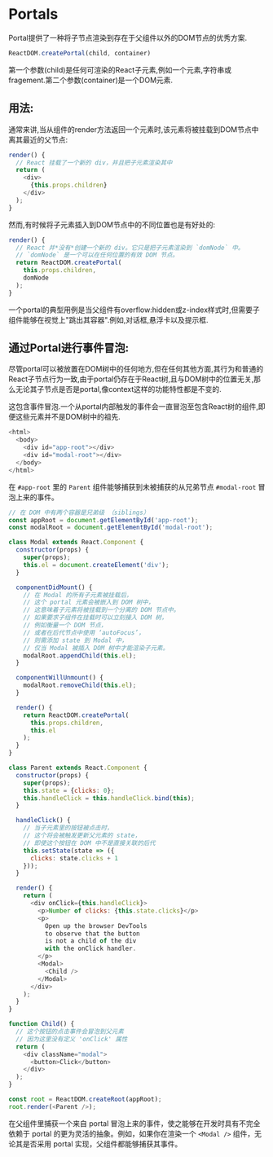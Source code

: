 # Portals

Portal提供了一种将子节点渲染到存在于父组件以外的DOM节点的优秀方案.

```js
ReactDOM.createPortal(child, container)
```

第一个参数(child)是任何可渲染的React子元素,例如一个元素,字符串或fragement.第二个参数(container)是一个DOM元素.

## 用法:

通常来讲,当从组件的render方法返回一个元素时,该元素将被挂载到DOM节点中离其最近的父节点:

```js
render() {
  // React 挂载了一个新的 div，并且把子元素渲染其中
  return (
    <div>
      {this.props.children}
    </div>
  );
}
```

然而,有时候将子元素插入到DOM节点中的不同位置也是有好处的:

```js
render() {
  // React 并*没有*创建一个新的 div。它只是把子元素渲染到 `domNode` 中。
  // `domNode` 是一个可以在任何位置的有效 DOM 节点。
  return ReactDOM.createPortal(
    this.props.children,
    domNode
  );
}
```

一个portal的典型用例是当父组件有overflow:hidden或z-index样式时,但需要子组件能够在视觉上"跳出其容器".例如,对话框,悬浮卡以及提示框.

## 通过Portal进行事件冒泡:

尽管portal可以被放置在DOM树中的任何地方,但在任何其他方面,其行为和普通的React子节点行为一致,由于portal仍存在于React树,且与DOM树中的位置无关,那么无论其子节点是否是portal,像context这样的功能特性都是不变的.

这包含事件冒泡.一个从portal内部触发的事件会一直冒泡至包含React树的组件,即便这些元素并不是DOM树中的祖先.

```js
<html>
  <body>
    <div id="app-root"></div>
    <div id="modal-root"></div>
  </body>
</html>
```

在 `#app-root` 里的 `Parent` 组件能够捕获到未被捕获的从兄弟节点 `#modal-root` 冒泡上来的事件。 

```js
// 在 DOM 中有两个容器是兄弟级 （siblings）
const appRoot = document.getElementById('app-root');
const modalRoot = document.getElementById('modal-root');

class Modal extends React.Component {
  constructor(props) {
    super(props);
    this.el = document.createElement('div');
  }

  componentDidMount() {
    // 在 Modal 的所有子元素被挂载后，
    // 这个 portal 元素会被嵌入到 DOM 树中，
    // 这意味着子元素将被挂载到一个分离的 DOM 节点中。
    // 如果要求子组件在挂载时可以立刻接入 DOM 树，
    // 例如衡量一个 DOM 节点，
    // 或者在后代节点中使用 ‘autoFocus’，
    // 则需添加 state 到 Modal 中，
    // 仅当 Modal 被插入 DOM 树中才能渲染子元素。
    modalRoot.appendChild(this.el);
  }

  componentWillUnmount() {
    modalRoot.removeChild(this.el);
  }

  render() {
    return ReactDOM.createPortal(
      this.props.children,
      this.el
    );
  }
}

class Parent extends React.Component {
  constructor(props) {
    super(props);
    this.state = {clicks: 0};
    this.handleClick = this.handleClick.bind(this);
  }

  handleClick() {
    // 当子元素里的按钮被点击时，
    // 这个将会被触发更新父元素的 state，
    // 即使这个按钮在 DOM 中不是直接关联的后代
    this.setState(state => ({
      clicks: state.clicks + 1
    }));
  }

  render() {
    return (
      <div onClick={this.handleClick}>
        <p>Number of clicks: {this.state.clicks}</p>
        <p>
          Open up the browser DevTools
          to observe that the button
          is not a child of the div
          with the onClick handler.
        </p>
        <Modal>
          <Child />
        </Modal>
      </div>
    );
  }
}

function Child() {
  // 这个按钮的点击事件会冒泡到父元素
  // 因为这里没有定义 'onClick' 属性
  return (
    <div className="modal">
      <button>Click</button>
    </div>
  );
}

const root = ReactDOM.createRoot(appRoot);
root.render(<Parent />);
```

在父组件里捕获一个来自 portal 冒泡上来的事件，使之能够在开发时具有不完全依赖于 portal 的更为灵活的抽象。例如，如果你在渲染一个 `<Modal />` 组件，无论其是否采用 portal 实现，父组件都能够捕获其事件。 

